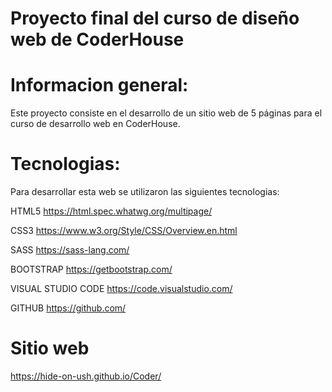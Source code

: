 # Proyecto final del curso de diseño web de CoderHouse

# Informacion general:

Este proyecto consiste en el desarrollo de un sitio web de 5 páginas para el curso de desarrollo web en CoderHouse.

# Tecnologias:

Para desarrollar esta web se utilizaron las siguientes tecnologias:


HTML5 https://html.spec.whatwg.org/multipage/

CSS3 https://www.w3.org/Style/CSS/Overview.en.html

SASS https://sass-lang.com/

BOOTSTRAP https://getbootstrap.com/

VISUAL STUDIO CODE https://code.visualstudio.com/

GITHUB https://github.com/

# Sitio web

https://hide-on-ush.github.io/Coder/
